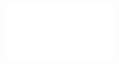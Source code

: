 ![](/Notatki/Semestr%203/Architektura%20komputerów%201/Wykłady/Wykład%202/AK1-2-18-Algorytmy%20i%20konwersje.pdf)